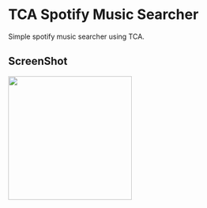 # TCA Spotify Music Searcher
Simple spotify music searcher using TCA.

## ScreenShot
<img width="250" src=https://user-images.githubusercontent.com/93278577/156610099-48fcb55a-05d6-4c0b-a60a-6e703f117449.gif />

